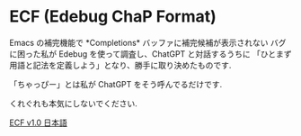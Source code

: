 # ECF (Edebug ChaP Format)

Emacs の補完機能で \*Completions\* バッファに補完候補が表示されない
バグに困った私が Edebug を使って調査し、ChatGPT と対話するうちに
「ひとまず用語と記法を定義しよう」となり、勝手に取り決めたものです.

「ちゃっぴー」とは私が ChatGPT をそう呼んでるだけです.

くれぐれも本気にしないでください.

[ECF v1.0 日本語](ECF-1.0-ja.md)
